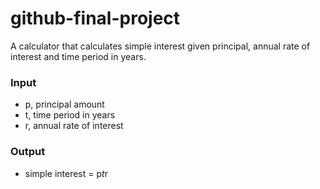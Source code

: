 # github-final-project

A calculator that calculates simple interest given principal, annual rate of interest and time period in years.

### Input
   - p, principal amount
   - t, time period in years
   - r, annual rate of interest
### Output
   - simple interest = p*t*r
